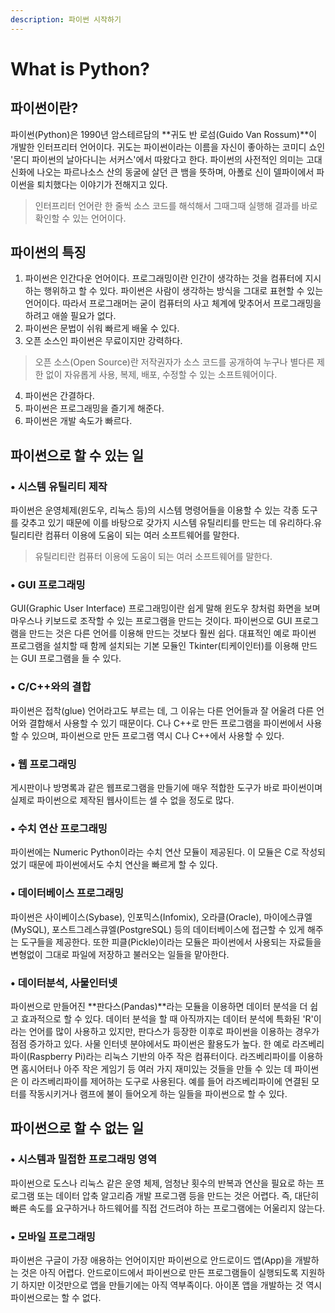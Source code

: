 ```yaml
---
description: 파이썬 시작하기
---
```


# What is Python?

## **파이썬이란?**

파이썬\(Python\)은 1990년 암스테르담의 **귀도 반 로섬\(Guido Van Rossum\)**이 개발한 인터프리터 언어이다. 귀도는 파이썬이라는 이름을 자신이 좋아하는 코미디 쇼인 '몬디 파이썬의 날아다니는 서커스'에서 따왔다고 한다. 파이썬의 사전적인 의미는 고대 신화에 나오는 파르나소스 산의 동굴에 살던 큰 뱀을 뜻하며, 아폴로 신이 델파이에서 파이썬을 퇴치했다는 이야기가 전해지고 있다.

> 인터프리터 언어란 한 줄씩 소스 코드를 해석해서 그때그때 실행해 결과를 바로 확인할 수 있는 언어이다.

## 파이썬의 특징

1. 파이썬은 인간다운 언어이다. 프로그래밍이란 인간이 생각하는 것을 컴퓨터에 지시하는 행위하고 할 수 있다. 파이썬은 사람이 생각하는 방식을 그대로 표현할 수 있는 언어이다. 따라서 프로그래머는 굳이 컴퓨터의 사고 체계에 맞추어서 프로그래밍을 하려고 애쓸 필요가 없다.
2. 파이썬은 문법이 쉬워 빠르게 배울 수 있다.
3. 오픈 소스인 파이썬은 무료이지만 강력하다.

> 오픈 소스\(Open Source\)란 저작권자가 소스 코드를 공개하여 누구나 별다른 제한 없이 자유롭게 사용, 복제, 배포, 수정할 수 있는 소프트웨어이다.

4. 파이썬은 간결하다.
5. 파이썬은 프로그래밍을 즐기게 해준다.
6. 파이썬은 개발 속도가 빠르다.

## 파이썬으로 할 수 있는 일

### • 시스템 유틸리티 제작

파이썬은 운영체제\(윈도우, 리눅스 등\)의 시스템 명령어들을 이용할 수 있는 각종 도구를 갖추고 있기 때문에 이를 바탕으로 갖가지 시스템 유틸리티를 만드는 데 유리하다.유틸리티란 컴퓨터 이용에 도움이 되는 여러 소프트웨어를 말한다.

> 유틸리티란 컴퓨터 이용에 도움이 되는 여러 소프트웨어를 말한다.

### • GUI 프로그래밍

GUI\(Graphic User Interface\) 프로그래밍이란 쉽게 말해 윈도우 창처럼 화면을 보며 마우스나 키보드로 조작할 수 있는 프로그램을 만드는 것이다. 파이썬으로 GUI 프로그램을 만드는 것은 다른 언어를 이용해 만드는 것보다 훨씬 쉽다. 대표적인 예로 파이썬 프로그램을 설치할 때 함께 설치되는 기본 모듈인 Tkinter\(티케이인터\)를 이용해 만드는 GUI 프로그램을 들 수 있다.

### • C/C++와의 결합

파이썬은 접착\(glue\) 언어라고도 부르는 데, 그 이유는 다른 언어들과 잘 어울려 다른 언어와 결합해서 사용할 수 있기 때문이다. C나 C++로 만든 프로그램을 파이썬에서 사용할 수 있으며, 파이썬으로 만든 프로그램 역시 C나 C++에서 사용할 수 있다.

### • 웹 프로그래밍

게시판이나 방명록과 같은 웹프로그램을 만들기에 매우 적합한 도구가 바로 파이썬이며 실제로 파이썬으로 제작된 웹사이트는 셀 수 없을 정도로 많다.

### • 수치 연산 프로그래밍

파이썬에는 Numeric Python이라는 수치 연산 모듈이 제공된다. 이 모듈은 C로 작성되었기 때문에 파이썬에서도 수치 연산을 빠르게 할 수 있다.

### • 데이터베이스 프로그래밍

파이썬은 사이베이스\(Sybase\), 인포믹스\(Infomix\), 오라클\(Oracle\), 마이에스큐엘\(MySQL\), 포스트그레스큐엘\(PostgreSQL\) 등의 데이터베이스에 접근할 수 있게 해주는 도구들을 제공한다. 또한 피클\(Pickle\)이라는 모듈은 파이썬에서 사용되는 자료들을 변형없이 그대로 파일에 저장하고 불러오는 일들을 맡아한다.

### • 데이터분석, 사물인터넷

파이썬으로 만들어진 **판다스\(Pandas\)**라는 모듈을 이용하면 데이터 분석을 더 쉽고 효과적으로 할 수 있다. 데이터 분석을 할 때 아직까지는 데이터 분석에 특화된 'R'이라는 언어를 많이 사용하고 있지만, 판다스가 등장한 이후로 파이썬을 이용하는 경우가 점점 증가하고 있다. 사물 인터넷 분야에서도 파이썬은 활용도가 높다. 한 예로 라즈베리파이\(Raspberry Pi\)라는 리눅스 기반의 아주 작은 컴퓨터이다. 라즈베리파이를 이용하면 홈시어터나 아주 작은 게임기 등 여러 가지 재미있는 것들을 만들 수 있는 데 파이썬은 이 라즈베리파이를 제어하는 도구로 사용된다. 예를 들어 라즈베리파이에 연결된 모터를 작동시키거나 램프에 불이 들어오게 하는 일들을 파이썬으로 할 수 있다.

## 파이썬으로 할 수 없는 일

### **• 시스템과 밀접한 프로그래밍 영역**

파이썬으로 도스나 리눅스 같은 운영 체제, 엄청난 횟수의 반복과 연산을 필요로 하는 프로그램 또는 데이터 압축 알고리즘 개발 프로그램 등을 만드는 것은 어렵다. 즉, 대단히 빠른 속도를 요구하거나 하드웨어를 직접 건드려야 하는 프로그램에는 어울리지 않는다.

### • 모바일 프로그래밍

파이썬은 구글이 가장 애용하는 언어이지만 파이썬으로 안드로이드 앱\(App\)을 개발하는 것은 아직 어렵다. 안드로이드에서 파이썬으로 만든 프로그램들이 실행되도록 지원하기 하지만 이것만으로 앱을 만들기에는 아직 역부족이다. 아이폰 앱을 개발하는 것 역시 파이썬으로는 할 수 없다.